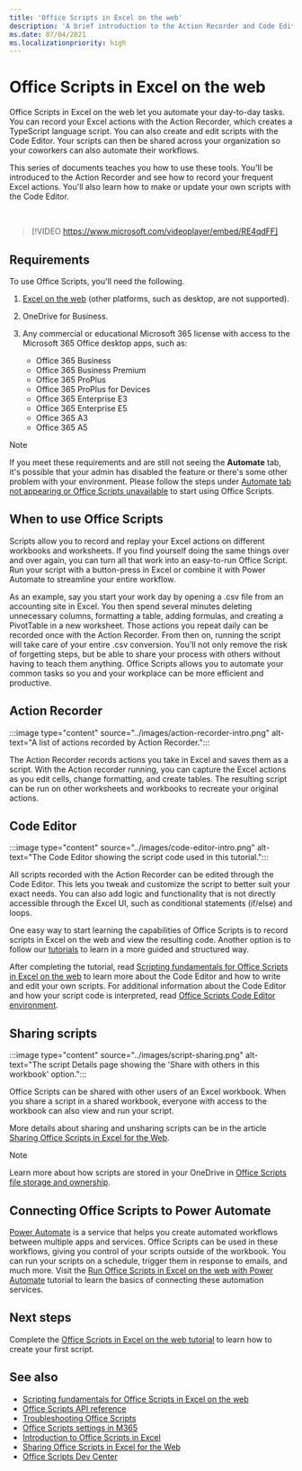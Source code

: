```yaml
---
title: 'Office Scripts in Excel on the web'
description: 'A brief introduction to the Action Recorder and Code Editor for Office Scripts.'
ms.date: 07/04/2021
ms.localizationpriority: high
---
```


# Office Scripts in Excel on the web

Office Scripts in Excel on the web let you automate your day-to-day tasks. You can record your Excel actions with the Action Recorder, which creates a TypeScript language script. You can also create and edit scripts with the Code Editor. Your scripts can then be shared across your organization so your coworkers can also automate their workflows.

This series of documents teaches you how to use these tools. You'll be introduced to the Action Recorder and see how to record your frequent Excel actions. You'll also learn how to make or update your own scripts with the Code Editor.

<br>

> [!VIDEO https://www.microsoft.com/videoplayer/embed/RE4qdFF]

## Requirements

To use Office Scripts, you'll need the following.

1. [Excel on the web](https://www.office.com/launch/excel) (other platforms, such as desktop, are not supported).
1. OneDrive for Business.
1. Any commercial or educational Microsoft 365 license with access to the Microsoft 365 Office desktop apps, such as:

    - Office 365 Business
    - Office 365 Business Premium
    - Office 365 ProPlus
    - Office 365 ProPlus for Devices
    - Office 365 Enterprise E3
    - Office 365 Enterprise E5
    - Office 365 A3
    - Office 365 A5

> [!NOTE]
> If you meet these requirements and are still not seeing the **Automate** tab, it's possible that your admin has disabled the feature or there's some other problem with your environment. Please follow the steps under [Automate tab not appearing or Office Scripts unavailable](../testing/troubleshooting.md#automate-tab-not-appearing-or-office-scripts-unavailable) to start using Office Scripts.

## When to use Office Scripts

Scripts allow you to record and replay your Excel actions on different workbooks and worksheets. If you find yourself doing the same things over and over again, you can turn all that work into an easy-to-run Office Script. Run your script with a button-press in Excel or combine it with Power Automate to streamline your entire workflow.

As an example, say you start your work day by opening a .csv file from an accounting site in Excel. You then spend several minutes deleting unnecessary columns, formatting a table, adding formulas, and creating a PivotTable in a new worksheet. Those actions you repeat daily can be recorded once with the Action Recorder. From then on, running the script will take care of your entire .csv conversion. You'll not only remove the risk of forgetting steps, but be able to share your process with others without having to teach them anything. Office Scripts allows you to automate your common tasks so you and your workplace can be more efficient and productive.

## Action Recorder

:::image type="content" source="../images/action-recorder-intro.png" alt-text="A list of actions recorded by Action Recorder.":::

The Action Recorder records actions you take in Excel and saves them as a script. With the Action recorder running, you can capture the Excel actions as you edit cells, change formatting, and create tables. The resulting script can be run on other worksheets and workbooks to recreate your original actions.

## Code Editor

:::image type="content" source="../images/code-editor-intro.png" alt-text="The Code Editor showing the script code used in this tutorial.":::

All scripts recorded with the Action Recorder can be edited through the Code Editor. This lets you tweak and customize the script to better suit your exact needs. You can also add logic and functionality that is not directly accessible through the Excel UI, such as conditional statements (if/else) and loops.

One easy way to start learning the capabilities of Office Scripts is to record scripts in Excel on the web and view the resulting code. Another option is to follow our [tutorials](../tutorials/excel-tutorial.md) to learn in a more guided and structured way.

After completing the tutorial, read [Scripting fundamentals for Office Scripts in Excel on the web](../develop/scripting-fundamentals.md) to learn more about the Code Editor and how to write and edit your own scripts. For additional information about the Code Editor and how your script code is interpreted, read [Office Scripts Code Editor environment](code-editor-environment.md).

## Sharing scripts

:::image type="content" source="../images/script-sharing.png" alt-text="The script Details page showing the 'Share with others in this workbook' option.":::

Office Scripts can be shared with other users of an Excel workbook. When you share a script in a shared workbook, everyone with access to the workbook can also view and run your script.

More details about sharing and unsharing scripts can be in the article [Sharing Office Scripts in Excel for the Web](https://support.microsoft.com/office/226eddbc-3a44-4540-acfe-fccda3d1122b).

> [!NOTE]
> Learn more about how scripts are stored in your OneDrive in [Office Scripts file storage and ownership](script-storage.md).

## Connecting Office Scripts to Power Automate

[Power Automate](https://flow.microsoft.com/) is a service that helps you create automated workflows between multiple apps and services. Office Scripts can be used in these workflows, giving you control of your scripts outside of the workbook. You can run your scripts on a schedule, trigger them in response to emails, and much more. Visit the [Run Office Scripts in Excel on the web with Power Automate](../tutorials/excel-power-automate-manual.md) tutorial to learn the basics of connecting these automation services.

## Next steps

Complete the [Office Scripts in Excel on the web tutorial](../tutorials/excel-tutorial.md) to learn how to create your first script.

## See also

- [Scripting fundamentals for Office Scripts in Excel on the web](../develop/scripting-fundamentals.md)
- [Office Scripts API reference](/javascript/api/office-scripts/overview)
- [Troubleshooting Office Scripts](../testing/troubleshooting.md)
- [Office Scripts settings in M365](https://support.office.com/article/office-scripts-settings-in-m365-19d3c51a-6ca2-40ab-978d-60fa49554dcf)
- [Introduction to Office Scripts in Excel](https://support.microsoft.com/office/9fbe283d-adb8-4f13-a75b-a81c6baf163a)
- [Sharing Office Scripts in Excel for the Web](https://support.microsoft.com/office/226eddbc-3a44-4540-acfe-fccda3d1122b)
- [Office Scripts Dev Center](https://developer.microsoft.com/office-scripts)
